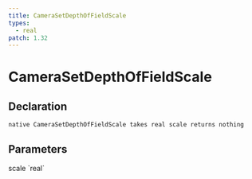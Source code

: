 ```yaml
---
title: CameraSetDepthOfFieldScale
types:
  - real
patch: 1.32
---
```


# CameraSetDepthOfFieldScale

## Declaration

```
native CameraSetDepthOfFieldScale takes real scale returns nothing
```

## Parameters
<dl>
  <dt>scale `real`</dt>
  <dd></dd>
</dl>